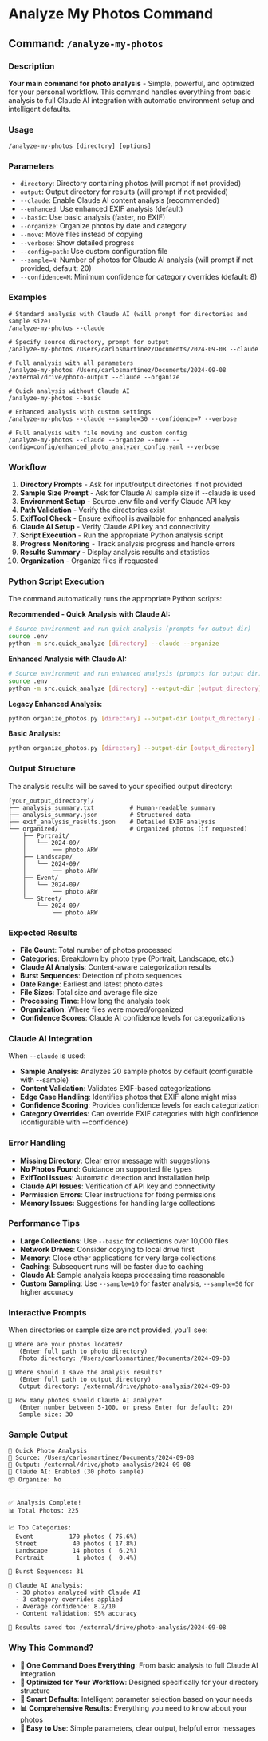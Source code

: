 # Analyze My Photos Command

## Command: `/analyze-my-photos`

### Description
**Your main command for photo analysis** - Simple, powerful, and optimized for your personal workflow. This command handles everything from basic analysis to full Claude AI integration with automatic environment setup and intelligent defaults.

### Usage
```
/analyze-my-photos [directory] [options]
```

### Parameters
- `directory`: Directory containing photos (will prompt if not provided)
- `output`: Output directory for results (will prompt if not provided)
- `--claude`: Enable Claude AI content analysis (recommended)
- `--enhanced`: Use enhanced EXIF analysis (default)
- `--basic`: Use basic analysis (faster, no EXIF)
- `--organize`: Organize photos by date and category
- `--move`: Move files instead of copying
- `--verbose`: Show detailed progress
- `--config=path`: Use custom configuration file
- `--sample=N`: Number of photos for Claude AI analysis (will prompt if not provided, default: 20)
- `--confidence=N`: Minimum confidence for category overrides (default: 8)

### Examples
```
# Standard analysis with Claude AI (will prompt for directories and sample size)
/analyze-my-photos --claude

# Specify source directory, prompt for output
/analyze-my-photos /Users/carlosmartinez/Documents/2024-09-08 --claude

# Full analysis with all parameters
/analyze-my-photos /Users/carlosmartinez/Documents/2024-09-08 /external/drive/photo-output --claude --organize

# Quick analysis without Claude AI
/analyze-my-photos --basic

# Enhanced analysis with custom settings
/analyze-my-photos --claude --sample=30 --confidence=7 --verbose

# Full analysis with file moving and custom config
/analyze-my-photos --claude --organize --move --config=config/enhanced_photo_analyzer_config.yaml --verbose
```

### Workflow
1. **Directory Prompts** - Ask for input/output directories if not provided
2. **Sample Size Prompt** - Ask for Claude AI sample size if --claude is used
3. **Environment Setup** - Source .env file and verify Claude API key
4. **Path Validation** - Verify the directories exist
5. **ExifTool Check** - Ensure exiftool is available for enhanced analysis
6. **Claude AI Setup** - Verify Claude API key and connectivity
7. **Script Execution** - Run the appropriate Python analysis script
8. **Progress Monitoring** - Track analysis progress and handle errors
9. **Results Summary** - Display analysis results and statistics
10. **Organization** - Organize files if requested

### Python Script Execution
The command automatically runs the appropriate Python scripts:

**Recommended - Quick Analysis with Claude AI:**
```bash
# Source environment and run quick analysis (prompts for output dir)
source .env
python -m src.quick_analyze [directory] --claude --organize
```

**Enhanced Analysis with Claude AI:**
```bash
# Source environment and run enhanced analysis (prompts for output dir)
source .env
python -m src.quick_analyze [directory] --output-dir [output_directory] --claude --config config/enhanced_photo_analyzer_config.yaml --organize
```

**Legacy Enhanced Analysis:**
```bash
python organize_photos.py [directory] --output-dir [output_directory] --organize --move
```

**Basic Analysis:**
```bash
python organize_photos.py [directory] --output-dir [output_directory]
```

### Output Structure
The analysis results will be saved to your specified output directory:
```
[your_output_directory]/
├── analysis_summary.txt          # Human-readable summary
├── analysis_summary.json         # Structured data
├── exif_analysis_results.json    # Detailed EXIF analysis
└── organized/                    # Organized photos (if requested)
    ├── Portrait/
    │   └── 2024-09/
    │       └── photo.ARW
    ├── Landscape/
    │   └── 2024-09/
    │       └── photo.ARW
    ├── Event/
    │   └── 2024-09/
    │       └── photo.ARW
    └── Street/
        └── 2024-09/
            └── photo.ARW
```

### Expected Results
- **File Count**: Total number of photos processed
- **Categories**: Breakdown by photo type (Portrait, Landscape, etc.)
- **Claude AI Analysis**: Content-aware categorization results
- **Burst Sequences**: Detection of photo sequences
- **Date Range**: Earliest and latest photo dates
- **File Sizes**: Total size and average file size
- **Processing Time**: How long the analysis took
- **Organization**: Where files were moved/organized
- **Confidence Scores**: Claude AI confidence levels for categorizations

### Claude AI Integration
When `--claude` is used:
- **Sample Analysis**: Analyzes 20 sample photos by default (configurable with --sample)
- **Content Validation**: Validates EXIF-based categorizations
- **Edge Case Handling**: Identifies photos that EXIF alone might miss
- **Confidence Scoring**: Provides confidence levels for each categorization
- **Category Overrides**: Can override EXIF categories with high confidence (configurable with --confidence)

### Error Handling
- **Missing Directory**: Clear error message with suggestions
- **No Photos Found**: Guidance on supported file types
- **ExifTool Issues**: Automatic detection and installation help
- **Claude API Issues**: Verification of API key and connectivity
- **Permission Errors**: Clear instructions for fixing permissions
- **Memory Issues**: Suggestions for handling large collections

### Performance Tips
- **Large Collections**: Use `--basic` for collections over 10,000 files
- **Network Drives**: Consider copying to local drive first
- **Memory**: Close other applications for very large collections
- **Caching**: Subsequent runs will be faster due to caching
- **Claude AI**: Sample analysis keeps processing time reasonable
- **Custom Sampling**: Use `--sample=10` for faster analysis, `--sample=50` for higher accuracy

### Interactive Prompts
When directories or sample size are not provided, you'll see:

```
📂 Where are your photos located?
   (Enter full path to photo directory)
   Photo directory: /Users/carlosmartinez/Documents/2024-09-08

📂 Where should I save the analysis results?
   (Enter full path to output directory)
   Output directory: /external/drive/photo-analysis/2024-09-08

🤖 How many photos should Claude AI analyze?
   (Enter number between 5-100, or press Enter for default: 20)
   Sample size: 30
```

### Sample Output
```
📸 Quick Photo Analysis
📁 Source: /Users/carlosmartinez/Documents/2024-09-08
📂 Output: /external/drive/photo-analysis/2024-09-08
🤖 Claude AI: Enabled (30 photo sample)
📦 Organize: No
--------------------------------------------------

✅ Analysis Complete!
📊 Total Photos: 225

📈 Top Categories:
  Event          170 photos ( 75.6%)
  Street          40 photos ( 17.8%)
  Landscape       14 photos (  6.2%)
  Portrait         1 photos (  0.4%)

🎯 Burst Sequences: 31

🤖 Claude AI Analysis:
  - 30 photos analyzed with Claude AI
  - 3 category overrides applied
  - Average confidence: 8.2/10
  - Content validation: 95% accuracy

📄 Results saved to: /external/drive/photo-analysis/2024-09-08
```

### Why This Command?
- **🎯 One Command Does Everything**: From basic analysis to full Claude AI integration
- **🚀 Optimized for Your Workflow**: Designed specifically for your directory structure
- **🤖 Smart Defaults**: Intelligent parameter selection based on your needs
- **📊 Comprehensive Results**: Everything you need to know about your photos
- **🔧 Easy to Use**: Simple parameters, clear output, helpful error messages 